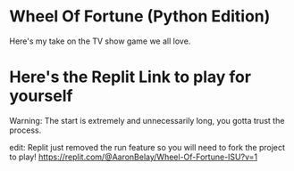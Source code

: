 # Wheel Of Fortune (Python Edition)
Here's my take on the TV show game we all love.





# Here's the Replit Link to play for yourself
Warning: The start is extremely and unnecessarily long, you gotta trust the process.

edit: Replit just removed the run feature so you will need to fork the project to play!
https://replit.com/@AaronBelay/Wheel-Of-Fortune-ISU?v=1
